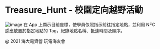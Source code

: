 # Treasure_Hunt - 校園定向越野活動
![image](https://github.com/kerry96164/Treasure_Hunt/blob/main/Report/UI.jpg.png)
在 App 上顯示目前座標，使學員依照指示前往指定地點，並利用 NFC 感應放置於指定地點的 Tag，紀錄地點名稱、抵達時間及順序。


@ 2021 海大電資營 玩電海友會